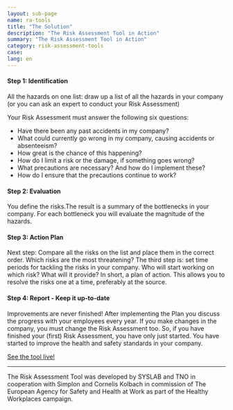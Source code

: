 ```yaml
---
layout: sub-page
name: ra-tools
title: "The Solution"
description: "The Risk Assessment Tool in Action"
summary: "The Risk Assessment Tool in Action"
category: risk-assessment-tools
case: 
lang: en
---
```


#### Step 1: Identification

All the hazards on one list: draw up a list of all the hazards in your company (or you can ask an expert to conduct your Risk Assessment)

Your Risk Assessment must answer the following six questions:

- Have there been any past accidents in my company?
- What could currently go wrong in my company, causing accidents or absenteeism?
- How great is the chance of this happening?
- How do I limit a risk or the damage, if something goes wrong?
- What precautions are necessary? And how do I implement these?
- How do I ensure that the precautions continue to work?


#### Step 2: Evaluation

You define the risks.The result is a summary of the bottlenecks in your company. For each bottleneck you will evaluate the magnitude of the hazards.

#### Step 3: Action Plan

Next step: Compare all the risks on the list and place them in the correct order. Which risks are the most threatening? The third step is: set time periods for tackling the risks in your company. Who will start working on which risk? What will it provide? In short, a plan of action. This allows you to resolve the risks one at a time, preferably at the source.

#### Step 4: Report - Keep it up-to-date

Improvements are never finished! After implementing the Plan you discuss the progress with your employees every year. If you make changes in the company, you must change the Risk Assessment too. So, if you have finished your (first) Risk Assessment, you have only just started. You have started to improve the health and safety standards in your company.


<a href="#ra-book-a-demo" class="pat-scroll icon-right-open pat-button">See the tool live!</a>


----------


The Risk Assessment Tool was developed by SYSLAB and TNO in cooperation with Simplon and Cornelis Kolbach in commission of The European Agency for Safety and Health at Work as part of the Healthy Workplaces campaign.
